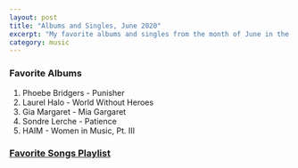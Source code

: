 ```yaml
---
layout: post
title: "Albums and Singles, June 2020"
excerpt: "My favorite albums and singles from the month of June in the 2020th year. "
category: music
---
```


### Favorite Albums

1. Phoebe Bridgers - Punisher
1. Laurel Halo - World Without Heroes
1. Gia Margaret - Mia Gargaret
1. Sondre Lerche - Patience
1. HAIM - Women in Music, Pt. III

### <a href="https://open.spotify.com/playlist/2UpAtjG45xjdgdRF3KWHyE" target="_blank" rel="noopener">Favorite Songs Playlist</a>
